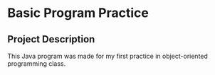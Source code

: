# Basic Program Practice
## Project Description
This Java program was made for my first practice in object-oriented programming class.
